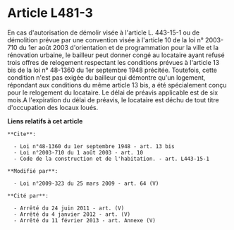 # Article L481-3

En cas d'autorisation de démolir visée à l'article L. 443-15-1 ou de démolition prévue par une convention visée à l'article
10 de la loi n° 2003-710 du 1er août 2003 d'orientation et de programmation pour la ville et la rénovation urbaine, le
bailleur peut donner congé au locataire ayant refusé trois offres de relogement respectant les conditions prévues à l'article
13 bis de la loi n° 48-1360 du 1er septembre 1948 précitée. Toutefois, cette condition n'est pas exigée du bailleur qui
démontre qu'un logement, répondant aux conditions du même article 13 bis, a été spécialement conçu pour le relogement du
locataire. Le délai de préavis applicable est de six mois.A l'expiration du délai de préavis, le locataire est déchu de tout
titre d'occupation des locaux loués.

**Liens relatifs à cet article**

	**Cite**:

	  - Loi n°48-1360 du 1er septembre 1948 - art. 13 bis
	  - Loi n°2003-710 du 1 août 2003 - art. 10
	  - Code de la construction et de l'habitation. - art. L443-15-1

	**Modifié par**:

	  - Loi n°2009-323 du 25 mars 2009 - art. 64 (V)

	**Cité par**:

	  - Arrêté du 24 juin 2011 - art. (V)
	  - Arrêté du 4 janvier 2012 - art. (V)
	  - Arrêté du 11 février 2013 - art. Annexe (V)
